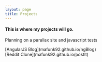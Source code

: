 ```yaml
---
layout: page
title: Projects
---
```


  <h4>This is where my projects will go.</h4>
  <p>Planning on a parallax site and javascript tests</p>
  [AngularJS Blog](mafunk92.github.io/ngBlog)<br>
  [Reddit Clone](mafunk92.github.io/postIt)<br>

